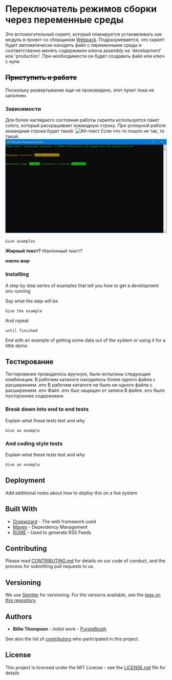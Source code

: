 # Переключатель режимов сборки через переменные среды

Это вспомогательный скрипт, который планируется устанавливать как модуль в проект
со сборщиком [Webpack](https://webpack.js.org/).    Подразумевается, что скрипт будет автоматически находить
файл с переменными среды и соответственно менять содержимое ключа assembly на
'development' или 'production'. При необходимости он будет создавать файл или
ключ с нуля.

## ~~Приступить к работе~~

Поскольку развертывание еще не произведено, этот пункт пока не заполнен.

### Зависимости

Для более наглядного состояния работы скрипта используется пакет colors, который
раскрашивает командную строку.
При успешной работе командная строка будет такой:
![Alt-текст](examples/command_line3.jpg)
Если что-то пошло не так, то такой:
![Alt-текст](examples/command_line1.jpg)

```
Give examples
```
**Жирный текст?**
*Наклонный текст?*

___накло жир___

### Installing

A step by step series of examples that tell you how to get a development env running

Say what the step will be

```
Give the example
```

And repeat

```
until finished
```

End with an example of getting some data out of the system or using it for a little demo

## Тестирование

Тестирование проводилось вручную, были испытаны следующие комбинации:
В рабочем каталоге находилось более одного файла с расширением .env
В рабочем каталоге не было ни одного файла с расширением .env
Файл .env был защищен от записи
В файле .env было постороннее содержимое

### Break down into end to end tests

Explain what these tests test and why

```
Give an example
```

### And coding style tests

Explain what these tests test and why

```
Give an example
```

## Deployment

Add additional notes about how to deploy this on a live system

## Built With

* [Dropwizard](http://www.dropwizard.io/1.0.2/docs/) - The web framework used
* [Maven](https://maven.apache.org/) - Dependency Management
* [ROME](https://rometools.github.io/rome/) - Used to generate RSS Feeds

## Contributing

Please read [CONTRIBUTING.md](https://gist.github.com/PurpleBooth/b24679402957c63ec426) for details on our code of conduct, and the process for submitting pull requests to us.

## Versioning

We use [SemVer](http://semver.org/) for versioning. For the versions available, see the [tags on this repository](https://github.com/your/project/tags).

## Authors

* **Billie Thompson** - *Initial work* - [PurpleBooth](https://github.com/PurpleBooth)

See also the list of [contributors](https://github.com/your/project/contributors) who participated in this project.

## License

This project is licensed under the MIT License - see the [LICENSE.md](LICENSE.md) file for details

<!---
## Acknowledgments

* Hat tip to anyone whose code was used
* Inspiration
* etc
-->
